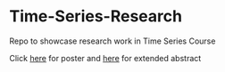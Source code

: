 # Time-Series-Research
Repo to showcase research work in Time Series Course

Click [here](Time_Series_Poster.pdf) for poster and [here]() for extended abstract

